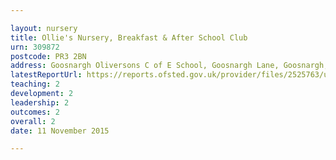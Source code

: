 ```yaml
---

layout: nursery
title: Ollie's Nursery, Breakfast & After School Club
urn: 309872
postcode: PR3 2BN
address: Goosnargh Oliversons C of E School, Goosnargh Lane, Goosnargh, Preston, PR3 2BN
latestReportUrl: https://reports.ofsted.gov.uk/provider/files/2525763/urn/309872.pdf
teaching: 2
development: 2
leadership: 2
outcomes: 2
overall: 2
date: 11 November 2015

---
```

